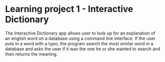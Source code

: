 # Learning project 1 - Interactive Dictionary
The Interactive Dictionary app allows user to look up for an explanation of an english word on a database using a command line interface. If the user puts in a word with a typo, the program search the most similar word in a database and asks the user if it was the one he or she wanted to search and then returns the meaning.
